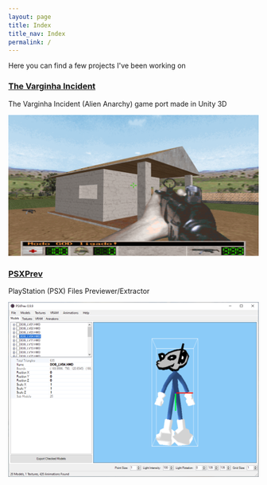 ```yaml
---
layout: page
title: Index
title_nav: Index
permalink: /
---
```

Here you can find a few projects I've been working on

### [The Varginha Incident](/varginha-incident/)
The Varginha Incident (Alien Anarchy) game port made in Unity 3D

![The Varginha Incident](/assets/img/varginhaincident-preview.png)


### [PSXPrev](/psxprev/)
PlayStation (PSX) Files Previewer/Extractor

![PSXPREV](/assets/img/psxprev-preview.png)

